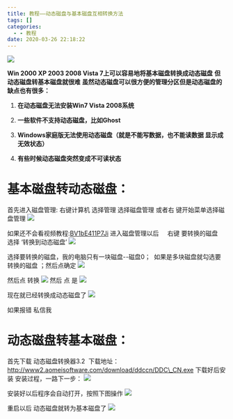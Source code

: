 ```yaml
---
title: 教程——动态磁盘与基本磁盘互相转换方法
tags: []
categories:
  - - 教程
date: 2020-03-26 22:18:22
---
```


![](https://i.hotpe.top/i/2022/05/01/10g7prh-0.webp)

**Win 2000 XP 2003 2008 Vista 7上可以容易地将基本磁盘转换成动态磁盘** 
**但动态磁盘转基本磁盘就很难**
 **虽然动态磁盘可以很方便的管理分区但是动态磁盘的缺点也有很多：**

1.  **在动态磁盘无法安装Win7 Vista 2008系统**

2.  **一些软件不支持动态磁盘，比如Ghost**

3.  **Windows家庭版无法使用动态磁盘（就是不能写数据，也不能读数据 显示成无效状态）**

4.  **有些时候动态磁盘突然变成不可读状态**

# 基本磁盘转动态磁盘：

首先进入磁盘管理: 右键计算机 选择管理 选择磁盘管理 或者右 键开始菜单选择磁盘管理 
![](https://i.hotpe.top/i/2022/05/01/10i1sxx-0.webp) 

如果还不会看视频教程:[BV1bE411P7Ji](//www.bilibili.com/video/BV1bE411P7Ji?from=articleDetail) 
进入磁盘管理以后     右键 要转换的磁盘    选择 ‘转换到动态磁盘’
 ![](https://i.hotpe.top/i/2022/05/01/10j8txl-0.webp) 

选择要转换的磁盘，我的电脑只有一块磁盘--磁盘0；  如果是多块磁盘就勾选要转换的磁盘 ；然后点确定
 ![](https://i.hotpe.top/i/2022/05/01/10jvob8-0.webp) 

然后点 转换
 ![](https://i.hotpe.top/i/2022/05/01/10k126f-0.webp) 
然后 点 是 ![](https://i.hotpe.top/i/2022/05/01/10kgodm-0.webp) 

现在就已经转换成动态磁盘了
 ![](https://i.hotpe.top/i/2022/05/01/10kl54h-0.webp) 

如果报错 私信我

# **动态磁盘转基本磁盘：**

首先下载 动态磁盘转换器3.2 
下载地址：http://www2.aomeisoftware.com/download/ddccn/DDC\_CN.exe 
下载好后安装 安装过程，一路下一步：
 ![](https://i.hotpe.top/i/2022/05/01/10pqg3n-0.png) 

安装好以后程序会自动打开，按照下图操作
 ![](https://i.hotpe.top/i/2022/05/01/10pymg6-0.png)

 重启以后 动态磁盘就转为基本磁盘了
 ![](https://i.hotpe.top/i/2022/05/01/10nhoat-0.webp)